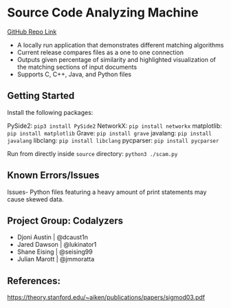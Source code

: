# Source Code Analyzing Machine

[GitHub Repo Link](https://github.com/SourceCodeAnalyzingMachine/SCAM_Public)

- A locally run application that demonstrates different matching algorithms 
- Current release compares files as a one to one connection
- Outputs given percentage of similarity and highlighted visualization of the matching sections of input documents
- Supports C, C++, Java, and Python files

## Getting Started

Install the following packages:

PySide2: `pip3 install PySide2`
NetworkX: `pip install networkx`
matplotlib: `pip install matplotlib`
Grave: `pip install grave`
javalang: `pip install javalang`
libclang: `pip install libclang`
pycparser: `pip install pycparser`

Run from directly inside `source` directory: `python3 ./scam.py`

## Known Errors/Issues
Issues- 
Python files featuring a heavy amount of print statements may cause skewed data. 


## Project Group: Codalyzers
- Djoni Austin | @dcaust1n
- Jared Dawson | @lukinator1
- Shane Eising | @seising99
- Julian Marott | @jmmoratta

## References: 
https://theory.stanford.edu/~aiken/publications/papers/sigmod03.pdf

